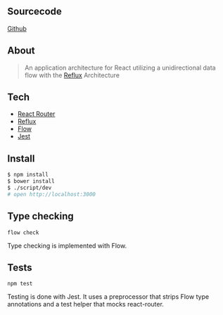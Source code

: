 ## Sourcecode

[Github](https://github.com/svenanders/react-reflux-boilerplate)

## About

> An application architecture for React utilizing a unidirectional data flow with the [Reflux](https://www.npmjs.org/package/reflux) Architecture

## Tech

- [React Router](https://github.com/rackt/react-router)
- [Reflux](https://www.npmjs.org/package/reflux)
- [Flow](http://flowtype.org/)
- [Jest](https://facebook.github.io/jest/)

## Install

```sh
$ npm install
$ bower install
$ ./script/dev
# open http://localhost:3000
```

## Type checking

```flow check```

Type checking is implemented with Flow.

## Tests

```npm test```

Testing is done with Jest. It uses a preprocessor that strips Flow type annotations and a test helper that mocks
react-router.
